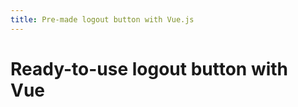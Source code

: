 ```yaml
---
title: Pre-made logout button with Vue.js
---
```


<toolkit-breadcrumb />

# Ready-to-use logout button with Vue
